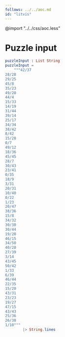 ```yaml
---
follows: ../../aoc.md
id: "litvis"
---
```


@import "../../css/aoc.less"

# Puzzle input

```elm {l=hidden r}
puzzleInput : List String
puzzleInput =
    """42/37
28/28
29/25
45/8
35/23
49/20
44/4
15/33
14/19
31/44
39/14
25/17
34/34
38/42
8/42
15/28
0/7
49/12
18/36
45/45
28/7
30/43
23/41
0/35
18/9
3/31
20/31
10/40
0/22
1/23
20/47
38/36
15/8
34/32
30/30
30/44
19/28
46/15
34/50
40/20
27/39
3/14
43/45
50/42
1/33
6/39
46/44
22/35
15/20
43/31
23/23
19/27
47/15
43/43
25/36
26/38
1/10"""
        |> String.lines
```
